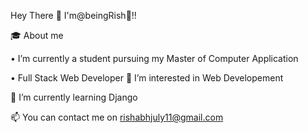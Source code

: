 Hey There 👋 I'm@beingRish🦥!!

🎓 About me

• I’m currently a student pursuing my Master of Computer Application

• Full Stack Web Developer
👀 I’m interested in Web Developement

🌱 I’m currently learning Django

📫 You can contact me on rishabhjuly11@gmail.com

<!---
beingRish/beingRish is a ✨ special ✨ repository because its `README.md` (this file) appears on your GitHub profile.
You can click the Preview link to take a look at your changes.
--->
